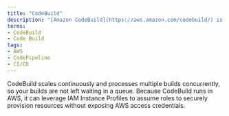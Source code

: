 ```yaml
---
title: "CodeBuild"
description: "[Amazon CodeBuild](https://aws.amazon.com/codebuild/) is a fully managed build service that compiles source code, runs tests, and produces software packages that are ready to deploy. With CodeBuild, you don’t need to provision, manage, and scale your own build servers."
terms:
- CodeBuild
- Code Build
tags:
- AWS
- CodePipeline
- CI/CD
---
```

CodeBuild scales continuously and processes multiple builds concurrently, so your builds are not left waiting in a queue. Because CodeBuild runs in AWS, it can leverage IAM Instance Profiles to assume roles to securely provision resources without exposing AWS access credentials.
